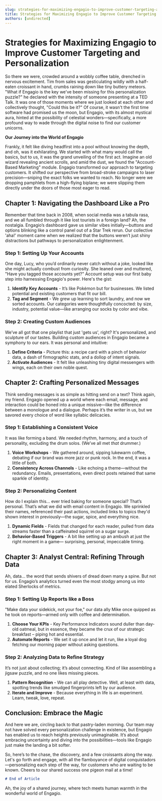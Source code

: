 ```yaml
---
slug: strategies-for-maximizing-engagio-to-improve-customer-targeting-and-personalization
title: Strategies for Maximizing Engagio to Improve Customer Targeting and Personalization
authors: [undirected]
---
```



# Strategies for Maximizing Engagio to Improve Customer Targeting and Personalization

So there we were, crowded around a wobbly coffee table, drenched in nervous excitement. Tim from sales was gesticulating wildly with a half-eaten croissant in hand, crumbs raining down like tiny buttery meteors. "What if Engagio is the key we've been missing for this personalization puzzle?" he declared with the intensity of someone presenting at a TED Talk. It was one of those moments where we just looked at each other and collectively thought, "Could this be it?" Of course, it wasn't the first time software had promised us the moon, but Engagio, with its almost mystical aura, hinted at the possibility of celestial wonders—specifically, a more profound way to wade through the digital noise to find our customer unicorns.

**Our Journey into the World of Engagio**

Frankly, it felt like diving headfirst into a pool without knowing the depth, and oh, was it exhilarating. We started with what many would call the basics, but to us, it was the grand unveiling of the first act. Imagine an old wizard revealing ancient scrolls, and amid the dust, we found the "Account-Based Marketing" module. Engagio transformed our approach to targeting customers. It shifted our perspective from broad-stroke campaigns to laser precision—sniping the exact folks we wanted to reach. No longer were we dropping pamphlets from a high-flying biplane; we were slipping them directly under the doors of those most eager to read.

## Chapter 1: Navigating the Dashboard Like a Pro

Remember that time back in 2008, when social media was a tabula rasa, and we all fumbled through it like lost tourists in a foreign land? Ah, the nostalgia. Engagio’s dashboard gave us similar vibes initially—buttons and options blinking like a control panel out of a Star Trek rerun. Our collective 'aha!' moment came when we realized that the buttons weren’t just shiny distractions but pathways to personalization enlightenment. 

### Step 1: Setting Up Your Accounts

One day, Lucy, who you’d ordinarily never catch without a joke, looked like she might actually combust from curiosity. She leaned over and muttered, "Have you tagged those accounts yet?" Account setup was our first baby step into harnessing Engagio's power. Here's the gist:

1. **Identify Key Accounts** - It’s like Pokémon but for businesses. We listed potential and existing customers that fit our bill.
2. **Tag and Segment** - We grew up learning to sort laundry, and now we sorted accounts. Our categories were thoughtfully concocted: by size, industry, potential value—like arranging our socks by color and vibe.

### Step 2: Creating Custom Audiences

We’ve all got that one playlist that just 'gets us', right? It's personalized, and sculpture of our tastes. Building custom audiences in Engagio became a symphony to our ears. It was personal and intuitive:

1. **Define Criteria** - Picture this: a recipe card with a pinch of behavior data, a dash of firmographic stats, and a dollop of intent signals. 
2. **Activate Audiences** - It felt like unleashing tiny digital messengers with wings, each on their own noble quest.

## Chapter 2: Crafting Personalized Messages

Think sending messages is as simple as hitting send on a text? Think again, my friend. Engagio opened up a world where each email, message, and interaction could be honed into a unique missive—like the difference between a monologue and a dialogue. Perhaps it’s the writer in us, but we savored every choice of word like syllabic delicacies.

### Step 1: Establishing a Consistent Voice

It was like forming a band. We needed rhythm, harmony, and a touch of personality, excluding the drum solos. (We’ve all met *that* drummer.)

1. **Voice Workshops** - We gathered around, sipping lukewarm coffee, debating if our brand was more jazz or punk rock. In the end, it was a little of both.
2. **Consistency Across Channels** - Like echoing a theme—without the redundancy. Emails, presentations, even direct posts retained that same sparkle of identity.

### Step 2: Personalizing Content

How do I explain this... ever tried baking for someone special? That’s personal. That’s what we did with email content in Engagio. We sprinkled their names, referenced their past actions, included links to topics they'd shown interest in previously—the sugar, spice, and everything nice.

1. **Dynamic Fields** - Fields that changed for each reader, pulled from data streams faster than a caffeinated squirrel on a sugar surge.
2. **Behavior-Based Triggers** - A bit like setting up an ambush at just the right moment in a game— surprising, personal, impeccable timing.

## Chapter 3: Analyst Central: Refining Through Data

Ah, data... the word that sends shivers of dread down many a spine. But not for us. Engagio’s analytics turned even the most stodgy among us into elated Sherlocks of metrics.

### Step 1: Setting Up Reports like a Boss

"Make data your sidekick, not your foe," our data ally Mike once quipped as he took on reports—armed only with coffee and determination.

1. **Choose Your KPIs** - Key Performance Indicators sound duller than day-old oatmeal, but in essence, they became the crux of our strategic breakfast – piping hot and essential.
2. **Automate Reports** - We set it up once and let it run, like a loyal dog fetching our morning paper without asking questions.

### Step 2: Analyzing Data to Refine Strategy

It’s not just about collecting; it’s about connecting. Kind of like assembling a jigsaw puzzle, and no one likes missing pieces.

1. **Pattern Recognition** - We can all play detective. Well, at least with data, spotting trends like smudged fingerprints left by our audience.
2. **Iterate and Improve** - Because everything in life is an experiment. Learn, tweak, love, repeat.

## Conclusion: Embrace the Magic

And here we are, circling back to that pastry-laden morning. Our team may not have solved every personalization challenge in existence, but Engagio has enabled us to reach heights previously unimaginable. It’s about embracing uncertainty and diving into the possibilities—tools like Engagio just make the landing a bit softer.

So, here’s to the chase, the discovery, and a few croissants along the way. Let's go forth and engage, with all the flamboyance of digital conquistadors—personalizing each step of the way, for customers who are waiting to be known. Cheers to our shared success one pigeon mail at a time!

```markdown
# End of Article
```

Ah, the joy of a shared journey, where tech meets human warmth in the wonderful world of Engagio.